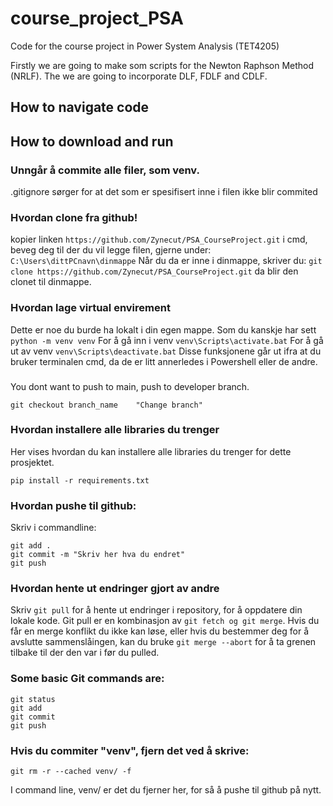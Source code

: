 # course_project_PSA
Code for the course project in Power System Analysis (TET4205)

Firstly we are going to make som scripts for the Newton Raphson Method (NRLF).
The we are going to incorporate DLF, FDLF and CDLF.

## How to navigate code
## How to download and run

### Unngår å commite alle filer, som venv.
.gitignore sørger for at det som er spesifisert inne i filen ikke blir commited

### Hvordan clone fra github!
kopier linken
```https://github.com/Zynecut/PSA_CourseProject.git```
i cmd, beveg deg til der du vil legge filen, gjerne under:
```C:\Users\dittPCnavn\dinmappe```
Når du da er inne i dinmappe, skriver du:
```git clone https://github.com/Zynecut/PSA_CourseProject.git```
da blir den clonet til dinmappe.


### Hvordan lage virtual envirement 
Dette er noe du burde ha lokalt i din egen mappe. Som du kanskje har sett 
```python -m venv venv```
For å gå inn i venv
```venv\Scripts\activate.bat```
For å gå ut av venv
```venv\Scripts\deactivate.bat```
Disse funksjonene går ut ifra at du bruker terminalen cmd, da de er litt annerledes i Powershell eller de andre.

###
You dont want to push to main, push to developer branch.
```
git checkout branch_name    "Change branch"
```

### Hvordan installere alle libraries du trenger
Her vises hvordan du kan installere alle libraries du trenger for dette prosjektet. 

```
pip install -r requirements.txt
```


### Hvordan pushe til github:
Skriv i commandline:
```
git add .
git commit -m "Skriv her hva du endret"
git push
```

### Hvordan hente ut endringer gjort av andre
Skriv ```git pull``` for å hente ut endringer i repository, for å oppdatere din lokale kode.
Git pull er en kombinasjon av ```git fetch og git merge```. Hvis du får en merge konflikt du ikke kan løse, eller hvis du bestemmer deg for å avslutte sammenslåingen, kan du bruke ```git merge --abort``` for å ta grenen tilbake til der den var i før du pulled.

### Some basic Git commands are:
```
git status
git add
git commit
git push
```

### Hvis du commiter "venv", fjern det ved å skrive:
```
git rm -r --cached venv/ -f
```
I command line, venv/ er det du fjerner her, for så å pushe til github på nytt.

